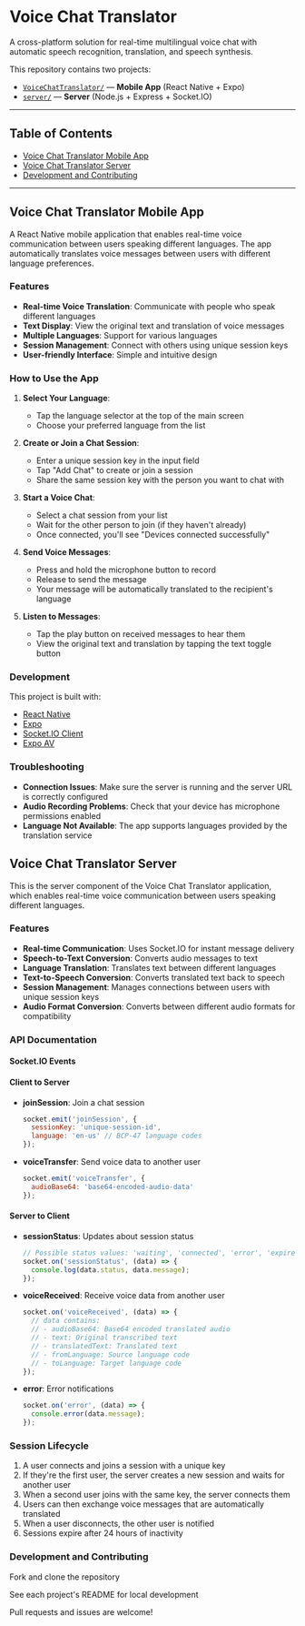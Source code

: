 # Voice Chat Translator

A cross-platform solution for real-time multilingual voice chat with automatic speech recognition, translation, and speech synthesis.

This repository contains two projects:

- [`VoiceChatTranslator/`](./VoiceChatTranslator) — **Mobile App** (React Native + Expo)
- [`server/`](./server) — **Server** (Node.js + Express + Socket.IO)

---

## Table of Contents

- [Voice Chat Translator Mobile App](#voice-chat-translator-mobile-app)
- [Voice Chat Translator Server](#voice-chat-translator-server)
- [Development and Contributing](#development-and-contributing)

---

## Voice Chat Translator Mobile App

A React Native mobile application that enables real-time voice communication between users speaking different languages. The app automatically translates voice messages between users with different language preferences.

### Features

- **Real-time Voice Translation**: Communicate with people who speak different languages
- **Text Display**: View the original text and translation of voice messages
- **Multiple Languages**: Support for various languages
- **Session Management**: Connect with others using unique session keys
- **User-friendly Interface**: Simple and intuitive design

### How to Use the App

1. **Select Your Language**:
    - Tap the language selector at the top of the main screen
    - Choose your preferred language from the list

2. **Create or Join a Chat Session**:
    - Enter a unique session key in the input field
    - Tap "Add Chat" to create or join a session
    - Share the same session key with the person you want to chat with

3. **Start a Voice Chat**:
    - Select a chat session from your list
    - Wait for the other person to join (if they haven't already)
    - Once connected, you'll see "Devices connected successfully"

4. **Send Voice Messages**:
    - Press and hold the microphone button to record
    - Release to send the message
    - Your message will be automatically translated to the recipient's language

5. **Listen to Messages**:
    - Tap the play button on received messages to hear them
    - View the original text and translation by tapping the text toggle button

### Development

This project is built with:
- [React Native](https://reactnative.dev/)
- [Expo](https://expo.dev/)
- [Socket.IO Client](https://socket.io/docs/v4/client-api/)
- [Expo AV](https://docs.expo.dev/versions/latest/sdk/audio-av/)

### Troubleshooting

- **Connection Issues**: Make sure the server is running and the server URL is correctly configured
- **Audio Recording Problems**: Check that your device has microphone permissions enabled
- **Language Not Available**: The app supports languages provided by the translation service

## Voice Chat Translator Server

This is the server component of the Voice Chat Translator application, which enables real-time voice communication between users speaking different languages.

### Features

- **Real-time Communication**: Uses Socket.IO for instant message delivery
- **Speech-to-Text Conversion**: Converts audio messages to text
- **Language Translation**: Translates text between different languages
- **Text-to-Speech Conversion**: Converts translated text back to speech
- **Session Management**: Manages connections between users with unique session keys
- **Audio Format Conversion**: Converts between different audio formats for compatibility

### API Documentation

#### Socket.IO Events

#### Client to Server

- **joinSession**: Join a chat session
  ```javascript
  socket.emit('joinSession', {
    sessionKey: 'unique-session-id',
    language: 'en-us' // BCP-47 language codes
  });
  ```

- **voiceTransfer**: Send voice data to another user
  ```javascript
  socket.emit('voiceTransfer', {
    audioBase64: 'base64-encoded-audio-data'
  });
  ```

#### Server to Client

- **sessionStatus**: Updates about session status
  ```javascript
  // Possible status values: 'waiting', 'connected', 'error', 'expired'
  socket.on('sessionStatus', (data) => {
    console.log(data.status, data.message);
  });
  ```

- **voiceReceived**: Receive voice data from another user
  ```javascript
  socket.on('voiceReceived', (data) => {
    // data contains:
    // - audioBase64: Base64 encoded translated audio
    // - text: Original transcribed text
    // - translatedText: Translated text
    // - fromLanguage: Source language code
    // - toLanguage: Target language code
  });
  ```

- **error**: Error notifications
  ```javascript
  socket.on('error', (data) => {
    console.error(data.message);
  });
  ```

### Session Lifecycle

1. A user connects and joins a session with a unique key
2. If they're the first user, the server creates a new session and waits for another user
3. When a second user joins with the same key, the server connects them
4. Users can then exchange voice messages that are automatically translated
5. When a user disconnects, the other user is notified
6. Sessions expire after 24 hours of inactivity


### Development and Contributing
Fork and clone the repository

See each project's README for local development

Pull requests and issues are welcome!
